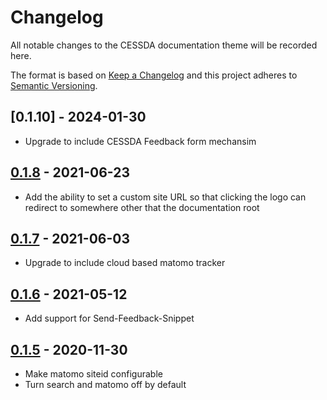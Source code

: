 # Changelog

All notable changes to the CESSDA documentation theme will be recorded here.

The format is based on [Keep a Changelog](http://keepachangelog.com/en/1.0.0/)
and this project adheres to [Semantic Versioning](http://semver.org/spec/v2.0.0.html).

## [0.1.10] - 2024-01-30
* Upgrade to include CESSDA Feedback form mechansim

## [0.1.8] - 2021-06-23

* Add the ability to set a custom site URL so that clicking the logo can redirect to somewhere other that the documentation root

## [0.1.7] - 2021-06-03

* Upgrade to include cloud based matomo tracker

## [0.1.6] - 2021-05-12

* Add support for Send-Feedback-Snippet

## [0.1.5] - 2020-11-30

* Make matomo siteid configurable
* Turn search and matomo off by default

[0.1.8]: https://github.com/cessda/cessda.documentation.theme/releases/tag/0.1.8
[0.1.7]: https://github.com/cessda/cessda.documentation.theme/releases/tag/0.1.7
[0.1.6]: https://github.com/cessda/cessda.documentation.theme/releases/tag/0.1.6
[0.1.5]: https://github.com/cessda/cessda.documentation.theme/releases/tag/0.1.5

